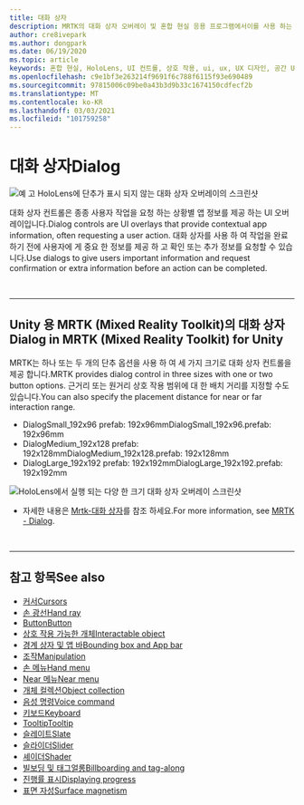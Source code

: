 ```yaml
---
title: 대화 상자
description: MRTK의 대화 상자 오버레이 및 혼합 현실 응용 프로그램에서이를 사용 하는 방법에 대해 알아봅니다.
author: cre8ivepark
ms.author: dongpark
ms.date: 06/19/2020
ms.topic: article
keywords: 혼합 현실, HoloLens, UI 컨트롤, 상호 작용, ui, ux, UX 디자인, 공간 UI, 공간 상호 작용, 3D UI, 3D UX, 혼합 현실 헤드셋, windows mixed reality 헤드셋, 가상 현실 헤드셋, HoloLens, MRTK, Mixed Reality Toolkit
ms.openlocfilehash: c9e1bf3e263214f9691f6c788f6115f93e690489
ms.sourcegitcommit: 97815006c09be0a43b3d9b33c1674150cdfecf2b
ms.translationtype: MT
ms.contentlocale: ko-KR
ms.lasthandoff: 03/03/2021
ms.locfileid: "101759258"
---
```

# <a name="dialog"></a><span data-ttu-id="eaebf-104">대화 상자</span><span class="sxs-lookup"><span data-stu-id="eaebf-104">Dialog</span></span>

![예 고 HoloLens에 단추가 표시 되지 않는 대화 상자 오버레이의 스크린샷](images/MRTK_UX_Dialog.jpg)

<span data-ttu-id="eaebf-106">대화 상자 컨트롤은 종종 사용자 작업을 요청 하는 상황별 앱 정보를 제공 하는 UI 오버레이입니다.</span><span class="sxs-lookup"><span data-stu-id="eaebf-106">Dialog controls are UI overlays that provide contextual app information, often requesting a user action.</span></span> <span data-ttu-id="eaebf-107">대화 상자를 사용 하 여 작업을 완료 하기 전에 사용자에 게 중요 한 정보를 제공 하 고 확인 또는 추가 정보를 요청할 수 있습니다.</span><span class="sxs-lookup"><span data-stu-id="eaebf-107">Use dialogs to give users important information and request confirmation or extra information before an action can be completed.</span></span>

<br>

---

## <a name="dialog-in-mrtk-mixed-reality-toolkit-for-unity"></a><span data-ttu-id="eaebf-108">Unity 용 MRTK (Mixed Reality Toolkit)의 대화 상자</span><span class="sxs-lookup"><span data-stu-id="eaebf-108">Dialog in MRTK (Mixed Reality Toolkit) for Unity</span></span>
<span data-ttu-id="eaebf-109">MRTK는 하나 또는 두 개의 단추 옵션을 사용 하 여 세 가지 크기로 대화 상자 컨트롤을 제공 합니다.</span><span class="sxs-lookup"><span data-stu-id="eaebf-109">MRTK provides dialog control in three sizes with one or two button options.</span></span> <span data-ttu-id="eaebf-110">근거리 또는 원거리 상호 작용 범위에 대 한 배치 거리를 지정할 수도 있습니다.</span><span class="sxs-lookup"><span data-stu-id="eaebf-110">You can also specify the placement distance for near or far interaction range.</span></span> 

- <span data-ttu-id="eaebf-111">DialogSmall_192x96 prefab: 192x96mm</span><span class="sxs-lookup"><span data-stu-id="eaebf-111">DialogSmall_192x96.prefab: 192x96mm</span></span>
- <span data-ttu-id="eaebf-112">DialogMedium_192x128 prefab: 192x128mm</span><span class="sxs-lookup"><span data-stu-id="eaebf-112">DialogMedium_192x128.prefab: 192x128mm</span></span>
- <span data-ttu-id="eaebf-113">DialogLarge_192x192 prefab: 192x192mm</span><span class="sxs-lookup"><span data-stu-id="eaebf-113">DialogLarge_192x192.prefab: 192x192mm</span></span>

![HoloLens에서 실행 되는 다양 한 크기 대화 상자 오버레이 스크린샷](images/MRTK_UX_Dialog_Types.jpg)


* <span data-ttu-id="eaebf-115">자세한 내용은 [Mrtk-대화 상자](https://docs.microsoft.com/windows/mixed-reality/mrtk-docs/features/experimental/dialog.md)를 참조 하세요.</span><span class="sxs-lookup"><span data-stu-id="eaebf-115">For more information, see [MRTK - Dialog](https://docs.microsoft.com/windows/mixed-reality/mrtk-docs/features/experimental/dialog.md).</span></span>

<br>

---

## <a name="see-also"></a><span data-ttu-id="eaebf-116">참고 항목</span><span class="sxs-lookup"><span data-stu-id="eaebf-116">See also</span></span>

* [<span data-ttu-id="eaebf-117">커서</span><span class="sxs-lookup"><span data-stu-id="eaebf-117">Cursors</span></span>](cursors.md)
* [<span data-ttu-id="eaebf-118">손 광선</span><span class="sxs-lookup"><span data-stu-id="eaebf-118">Hand ray</span></span>](point-and-commit.md)
* [<span data-ttu-id="eaebf-119">Button</span><span class="sxs-lookup"><span data-stu-id="eaebf-119">Button</span></span>](button.md)
* [<span data-ttu-id="eaebf-120">상호 작용 가능한 개체</span><span class="sxs-lookup"><span data-stu-id="eaebf-120">Interactable object</span></span>](interactable-object.md)
* [<span data-ttu-id="eaebf-121">경계 상자 및 앱 바</span><span class="sxs-lookup"><span data-stu-id="eaebf-121">Bounding box and App bar</span></span>](app-bar-and-bounding-box.md)
* [<span data-ttu-id="eaebf-122">조작</span><span class="sxs-lookup"><span data-stu-id="eaebf-122">Manipulation</span></span>](direct-manipulation.md)
* [<span data-ttu-id="eaebf-123">손 메뉴</span><span class="sxs-lookup"><span data-stu-id="eaebf-123">Hand menu</span></span>](hand-menu.md)
* [<span data-ttu-id="eaebf-124">Near 메뉴</span><span class="sxs-lookup"><span data-stu-id="eaebf-124">Near menu</span></span>](near-menu.md)
* [<span data-ttu-id="eaebf-125">개체 컬렉션</span><span class="sxs-lookup"><span data-stu-id="eaebf-125">Object collection</span></span>](object-collection.md)
* [<span data-ttu-id="eaebf-126">음성 명령</span><span class="sxs-lookup"><span data-stu-id="eaebf-126">Voice command</span></span>](voice-input.md)
* [<span data-ttu-id="eaebf-127">키보드</span><span class="sxs-lookup"><span data-stu-id="eaebf-127">Keyboard</span></span>](keyboard.md)
* [<span data-ttu-id="eaebf-128">Tooltip</span><span class="sxs-lookup"><span data-stu-id="eaebf-128">Tooltip</span></span>](tooltip.md)
* [<span data-ttu-id="eaebf-129">슬레이트</span><span class="sxs-lookup"><span data-stu-id="eaebf-129">Slate</span></span>](slate.md)
* [<span data-ttu-id="eaebf-130">슬라이더</span><span class="sxs-lookup"><span data-stu-id="eaebf-130">Slider</span></span>](slider.md)
* [<span data-ttu-id="eaebf-131">셰이더</span><span class="sxs-lookup"><span data-stu-id="eaebf-131">Shader</span></span>](shader.md)
* [<span data-ttu-id="eaebf-132">빌보딩 및 태그얼롱</span><span class="sxs-lookup"><span data-stu-id="eaebf-132">Billboarding and tag-along</span></span>](billboarding-and-tag-along.md)
* [<span data-ttu-id="eaebf-133">진행률 표시</span><span class="sxs-lookup"><span data-stu-id="eaebf-133">Displaying progress</span></span>](progress.md)
* [<span data-ttu-id="eaebf-134">표면 자성</span><span class="sxs-lookup"><span data-stu-id="eaebf-134">Surface magnetism</span></span>](surface-magnetism.md)
